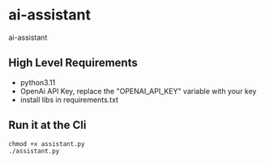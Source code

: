 # ai-assistant
ai-assistant


## High Level Requirements
- python3.11
- OpenAi API Key, replace the "OPENAI_API_KEY" variable with your key
- install libs in requirements.txt

## Run it at the Cli
```shell
chmod +x assistant.py
./assistant.py
```
